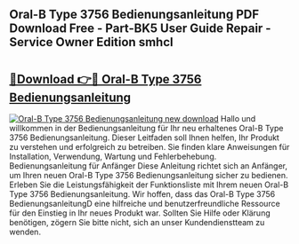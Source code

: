 ## Oral-B Type 3756 Bedienungsanleitung PDF Download Free - Part-BK5 User Guide Repair - Service Owner Edition smhcl

# <h2><a href="http://df3ad5.blite.top/?on=Oral-B+Type+3756+Bedienungsanleitung">🔗Download 👉🔴 Oral-B Type 3756 Bedienungsanleitung</a></h2>

[![Oral-B Type 3756 Bedienungsanleitung new download](https://i.imgur.com/lujVjoI.png)](http://df3ad5.blite.top/?on=Oral-B+Type+3756+Bedienungsanleitung)
Hallo und willkommen in der Bedienungsanleitung für Ihr neu erhaltenes Oral-B Type 3756 Bedienungsanleitung. Dieser Leitfaden soll Ihnen helfen, Ihr Produkt zu verstehen und erfolgreich zu betreiben. Sie finden klare Anweisungen für Installation, Verwendung, Wartung und Fehlerbehebung. Bedienungsanleitung für Anfänger Diese Anleitung richtet sich an Anfänger, um Ihren neuen Oral-B Type 3756 Bedienungsanleitung sicher zu bedienen. Erleben Sie die Leistungsfähigkeit der Funktionsliste mit Ihrem neuen Oral-B Type 3756 Bedienungsanleitung. Wir hoffen, dass das Oral-B Type 3756 BedienungsanleitungD eine hilfreiche und benutzerfreundliche Ressource für den Einstieg in Ihr neues Produkt war. Sollten Sie Hilfe oder Klärung benötigen, zögern Sie bitte nicht, sich an unser Kundendienstteam zu wenden.
